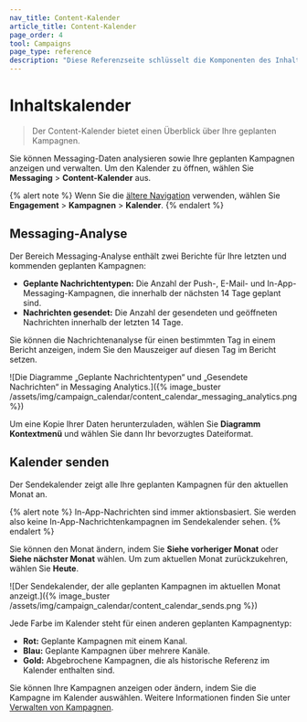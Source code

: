 ```yaml
---
nav_title: Content-Kalender
article_title: Content-Kalender
page_order: 4
tool: Campaigns
page_type: reference
description: "Diese Referenzseite schlüsselt die Komponenten des Inhaltskalenders auf."
---
```


# Inhaltskalender

> Der Content-Kalender bietet einen Überblick über Ihre geplanten Kampagnen.

Sie können Messaging-Daten analysieren sowie Ihre geplanten Kampagnen anzeigen und verwalten. Um den Kalender zu öffnen, wählen Sie **Messaging** > **Content-Kalender** aus.

{% alert note %}
Wenn Sie die [ältere Navigation]({{site.baseurl}}/navigation) verwenden, wählen Sie **Engagement** > **Kampagnen** > **Kalender**.
{% endalert %}

## Messaging-Analyse

Der Bereich Messaging-Analyse enthält zwei Berichte für Ihre letzten und kommenden geplanten Kampagnen:

- **Geplante Nachrichtentypen:** Die Anzahl der Push-, E-Mail- und In-App-Messaging-Kampagnen, die innerhalb der nächsten 14 Tage geplant sind.
- **Nachrichten gesendet:** Die Anzahl der gesendeten und geöffneten Nachrichten innerhalb der letzten 14 Tage.

Sie können die Nachrichtenanalyse für einen bestimmten Tag in einem Bericht anzeigen, indem Sie den Mauszeiger auf diesen Tag im Bericht setzen.

![Die Diagramme „Geplante Nachrichtentypen“ und „Gesendete Nachrichten“ in Messaging Analytics.]({% image_buster /assets/img/campaign_calendar/content_calendar_messaging_analytics.png %})

Um eine Kopie Ihrer Daten herunterzuladen, wählen Sie <i class="fa-solid fa-bars" style="color: #2e7487;"></i> **Diagramm Kontextmenü** und wählen Sie dann Ihr bevorzugtes Dateiformat.

## Kalender senden

Der Sendekalender zeigt alle Ihre geplanten Kampagnen für den aktuellen Monat an.

{% alert note %}
In-App-Nachrichten sind immer aktionsbasiert. Sie werden also keine In-App-Nachrichtenkampagnen im Sendekalender sehen.
{% endalert %}

Sie können den Monat ändern, indem Sie <i class="fa-solid fa-chevron-left" style="color: #2e7487;"></i> **Siehe vorheriger Monat** oder <i class="fa-solid fa-chevron-right" style="color: #2e7487;"></i> **Siehe nächster Monat** wählen. Um zum aktuellen Monat zurückzukehren, wählen Sie **Heute**.

![Der Sendekalender, der alle geplanten Kampagnen im aktuellen Monat anzeigt.]({% image_buster /assets/img/campaign_calendar/content_calendar_sends.png %})

Jede Farbe im Kalender steht für einen anderen geplanten Kampagnentyp:

- **Rot:** Geplante Kampagnen mit einem Kanal.
- **Blau:** Geplante Kampagnen über mehrere Kanäle.
- **Gold:** Abgebrochene Kampagnen, die als historische Referenz im Kalender enthalten sind.

Sie können Ihre Kampagnen anzeigen oder ändern, indem Sie die Kampagne im Kalender auswählen. Weitere Informationen finden Sie unter [Verwalten von Kampagnen]({{site.baseurl}}/user_guide/engagement_tools/campaigns/managing_campaigns).
